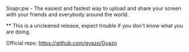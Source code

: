 Snapr.pw - The easiest and fastest way to upload and share your screen with your friends and everybody around the world.

** This is a uncleaned release, expect trouble if you don't know what you are doing.

Official repo: https://github.com/gyazo/Gyazo
